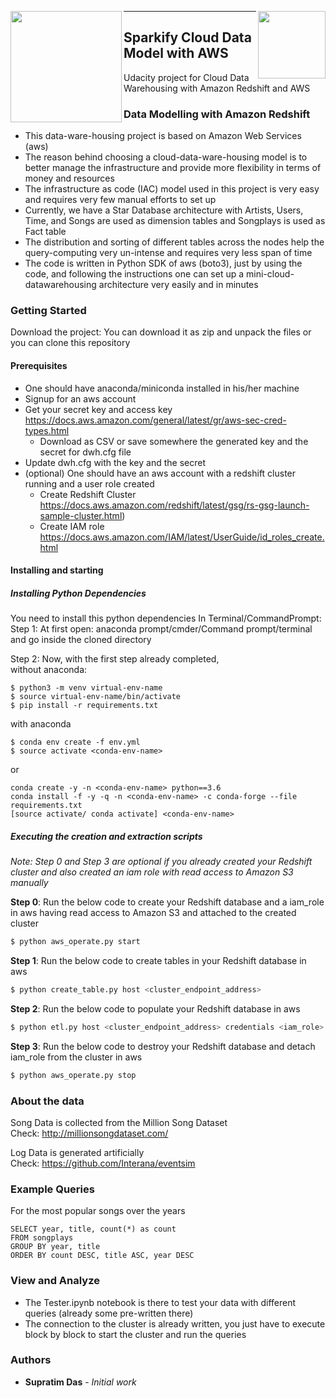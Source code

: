 <p align="center">
    <img align="right" src="https://upload.wikimedia.org/wikipedia/commons/thumb/9/93/Amazon_Web_Services_Logo.svg/512px-Amazon_Web_Services_Logo.svg.png" width=108>
    <img align="left" src="http://www.freelogovectors.net/wp-content/uploads/2018/07/amazon-redshift-logo-600x234.png" width=178 align="right">
</p>

----
## Sparkify Cloud Data Model with AWS
Udacity project for Cloud Data Warehousing with Amazon Redshift and AWS 

### Data Modelling with Amazon Redshift
- This data-ware-housing project is based on Amazon Web Services (aws)
- The reason behind choosing a cloud-data-ware-housing model is to better
manage the infrastructure and provide more flexibility in terms of money and resources
- The infrastructure as code (IAC) model used in this project is very easy and requires
very few manual efforts to set up 
- Currently, we have a Star Database architecture with Artists, Users, Time, and Songs are used as dimension tables
 and Songplays is used as Fact table
- The distribution and sorting of different tables across the nodes help 
the query-computing very un-intense and requires very less span of time
- The code is written in Python SDK of aws (boto3), just by using the 
  code, and following the instructions one can set up a 
  mini-cloud-datawarehousing architecture very easily and in minutes

### Getting Started
Download the project:
You can download it as zip and unpack the files or you can clone this 
repository

#### Prerequisites
- One should have anaconda/miniconda installed in his/her machine
- Signup for an aws account
- Get your secret key and access key https://docs.aws.amazon.com/general/latest/gr/aws-sec-cred-types.html
   - Download as CSV or save somewhere the generated key and the secret 
   for dwh.cfg file
- Update dwh.cfg with the key and the secret
- (optional) One should have an aws account with a redshift cluster 
running and a
  user role created 
   - Create Redshift Cluster https://docs.aws.amazon.com/redshift/latest/gsg/rs-gsg-launch-sample-cluster.html)
   - Create IAM role https://docs.aws.amazon.com/IAM/latest/UserGuide/id_roles_create.html

#### Installing and starting

##### Installing Python Dependencies
You need to install this python dependencies
In Terminal/CommandPrompt:
Step 1: At first open: anaconda prompt/cmder/Command prompt/terminal and
 go inside the cloned directory

Step 2: Now, with the first step already completed,  
without anaconda:
```
$ python3 -m venv virtual-env-name
$ source virtual-env-name/bin/activate
$ pip install -r requirements.txt
```
with anaconda
```
$ conda env create -f env.yml
$ source activate <conda-env-name>
```
or
```
conda create -y -n <conda-env-name> python==3.6
conda install -f -y -q -n <conda-env-name> -c conda-forge --file requirements.txt
[source activate/ conda activate] <conda-env-name>
```
##### Executing the creation and extraction scripts
*Note: Step 0 and Step 3 are optional if you already created your Redshift
cluster and also created an iam role with read access to 
Amazon S3 manually*  

**Step 0**: Run the below code to create your Redshift database and a 
iam_role in aws having read access to Amazon S3 and attached to the 
created cluster
```bash
$ python aws_operate.py start
```
**Step 1**: Run the below code to create tables in your Redshift database 
in aws
```bash
$ python create_table.py host <cluster_endpoint_address>
```
**Step 2**: Run the below code to populate your Redshift database 
in aws
```bash
$ python etl.py host <cluster_endpoint_address> credentials <iam_role>
```
**Step 3**: Run the below code to destroy your Redshift database and 
detach iam_role from the cluster in aws
```bash
$ python aws_operate.py stop
```

### About the data
Song Data is collected from the Million Song Dataset   
Check: http://millionsongdataset.com/

Log Data is generated artificially  
Check: https://github.com/Interana/eventsim

### Example Queries
For the most popular songs over the years
```
SELECT year, title, count(*) as count 
FROM songplays 
GROUP BY year, title 
ORDER BY count DESC, title ASC, year DESC 
```

### View and Analyze
- The Tester.ipynb notebook is there to test your data with different 
queries (already some pre-written there)
- The connection to the cluster is already written, you just have to 
execute block by block to start the cluster and run the queries

### Authors
* **Supratim Das** - *Initial work*